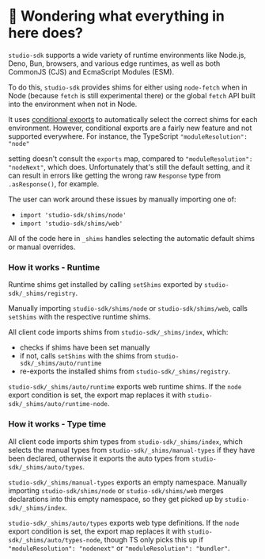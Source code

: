# 👋 Wondering what everything in here does?

`studio-sdk` supports a wide variety of runtime environments like Node.js, Deno, Bun, browsers, and various
edge runtimes, as well as both CommonJS (CJS) and EcmaScript Modules (ESM).

To do this, `studio-sdk` provides shims for either using `node-fetch` when in Node (because `fetch` is still experimental there) or the global `fetch` API built into the environment when not in Node.

It uses [conditional exports](https://nodejs.org/api/packages.html#conditional-exports) to
automatically select the correct shims for each environment. However, conditional exports are a fairly new
feature and not supported everywhere. For instance, the TypeScript `"moduleResolution": "node"`

setting doesn't consult the `exports` map, compared to `"moduleResolution": "nodeNext"`, which does.
Unfortunately that's still the default setting, and it can result in errors like
getting the wrong raw `Response` type from `.asResponse()`, for example.

The user can work around these issues by manually importing one of:

- `import 'studio-sdk/shims/node'`
- `import 'studio-sdk/shims/web'`

All of the code here in `_shims` handles selecting the automatic default shims or manual overrides.

### How it works - Runtime

Runtime shims get installed by calling `setShims` exported by `studio-sdk/_shims/registry`.

Manually importing `studio-sdk/shims/node` or `studio-sdk/shims/web`, calls `setShims` with the respective runtime shims.

All client code imports shims from `studio-sdk/_shims/index`, which:

- checks if shims have been set manually
- if not, calls `setShims` with the shims from `studio-sdk/_shims/auto/runtime`
- re-exports the installed shims from `studio-sdk/_shims/registry`.

`studio-sdk/_shims/auto/runtime` exports web runtime shims.
If the `node` export condition is set, the export map replaces it with `studio-sdk/_shims/auto/runtime-node`.

### How it works - Type time

All client code imports shim types from `studio-sdk/_shims/index`, which selects the manual types from `studio-sdk/_shims/manual-types` if they have been declared, otherwise it exports the auto types from `studio-sdk/_shims/auto/types`.

`studio-sdk/_shims/manual-types` exports an empty namespace.
Manually importing `studio-sdk/shims/node` or `studio-sdk/shims/web` merges declarations into this empty namespace, so they get picked up by `studio-sdk/_shims/index`.

`studio-sdk/_shims/auto/types` exports web type definitions.
If the `node` export condition is set, the export map replaces it with `studio-sdk/_shims/auto/types-node`, though TS only picks this up if `"moduleResolution": "nodenext"` or `"moduleResolution": "bundler"`.
